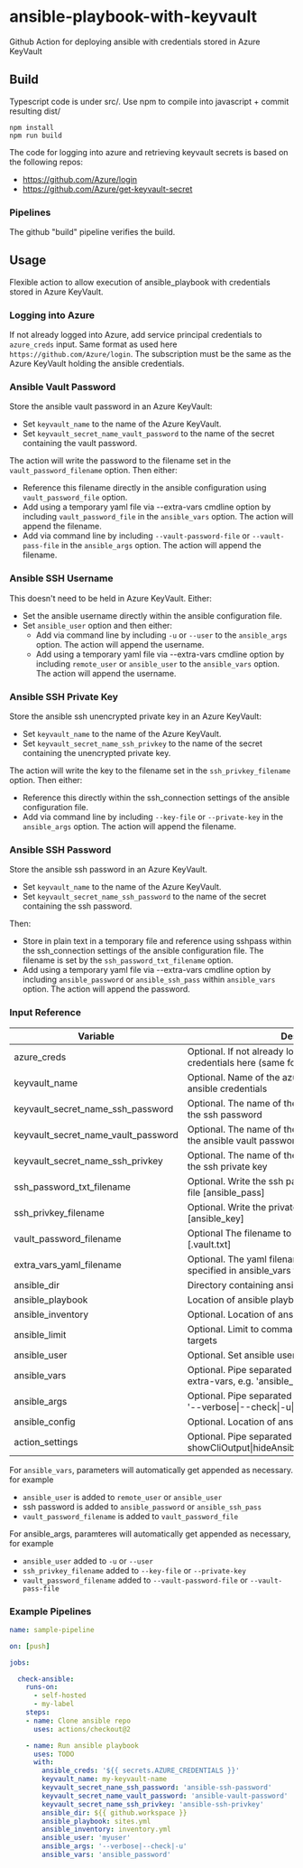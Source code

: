 # ansible-playbook-with-keyvault
Github Action for deploying ansible with credentials stored in Azure KeyVault

## Build

Typescript code is under src/.  Use npm to compile into javascript + commit resulting dist/

    npm install
    npm run build

The code for logging into azure and retrieving keyvault secrets is based on the following repos:

- https://github.com/Azure/login
- https://github.com/Azure/get-keyvault-secret

### Pipelines

The github "build" pipeline verifies the build.

## Usage

Flexible action to allow execution of ansible_playbook with credentials stored in Azure KeyVault.

### Logging into Azure

If not already logged into Azure, add service principal credentials to `azure_creds` input.  Same format as used here `https://github.com/Azure/login`.
The subscription must be the same as the Azure KeyVault holding the ansible credentials.

### Ansible Vault Password

Store the ansible vault password in an Azure KeyVault:
- Set `keyvault_name` to the name of the Azure KeyVault.
- Set `keyvault_secret_name_vault_password` to the name of the secret containing the vault password.

The action will write the password to the filename set in the `vault_password_filename` option.  Then either:
- Reference this filename directly in the ansible configuration using `vault_password_file` option.
- Add using a temporary yaml file via --extra-vars cmdline option by including `vault_password_file` in the `ansible_vars` option.  The action will append the filename.
- Add via command line by including `--vault-password-file` or `--vault-pass-file` in the `ansible_args` option.  The action will append the filename.

### Ansible SSH Username

This doesn't need to be held in Azure KeyVault.  Either:
- Set the ansible username directly within the ansible configuration file.
- Set `ansible_user` option and then either:
  - Add via command line by including `-u` or `--user` to the `ansible_args` option.  The action will append the username.
  - Add using a temporary yaml file via --extra-vars cmdline option by including  `remote_user` or `ansible_user` to the `ansible_vars` option.  The action will append the username.

### Ansible SSH Private Key

Store the ansible ssh unencrypted private key in an Azure KeyVault:
- Set `keyvault_name` to the name of the Azure KeyVault.
- Set `keyvault_secret_name_ssh_privkey` to the name of the secret containing the unencrypted private key.

The action will write the key to the filename set in the `ssh_privkey_filename` option.  Then either:
- Reference this directly within the ssh_connection settings of the ansible configuration file.
- Add via command line by including `--key-file` or `--private-key` in the `ansible_args` option.  The action will append the filename.

### Ansible SSH Password

Store the ansible ssh password in an Azure KeyVault.  
- Set `keyvault_name` to the name of the Azure KeyVault.
- Set `keyvault_secret_name_ssh_password` to the name of the secret containing the ssh password.

Then:
- Store in plain text in a temporary file and reference using sshpass within the ssh_connection settings of the ansible configuration file.  The filename is set by the `ssh_password_txt_filename` option.
- Add using a temporary yaml file via --extra-vars cmdline option by including `ansible_password` or `ansible_ssh_pass` within `ansible_vars` option.  The action will append the password.


### Input Reference

| Variable | Description |
|----------|-------------|
| azure_creds | Optional.  If not already logged into azure, specify credentials here (same format as azure login action) |
| keyvault_name | Optional.  Name of the azure KeyVault containing ansible credentials |
| keyvault_secret_name_ssh_password | Optional. The name of the KeyVault secret that holds the ssh password |
| keyvault_secret_name_vault_password | Optional.  The name of the KeyVault secret that holds the ansible vault password |
| keyvault_secret_name_ssh_privkey | Optional. The name of the KeyVault secret that holds the ssh private key |
| ssh_password_txt_filename | Optional.  Write the ssh password to this temporary text file [ansible_pass] |
| ssh_privkey_filename | Optional.  Write the private key to this filename [ansible_key] |
| vault_password_filename | Optional  The filename to write the vault password to [.vault.txt] |
| extra_vars_yaml_filename | Optional.  The yaml filename to write extra variables specified in ansible_vars to [extravars.yaml] |
| ansible_dir | Directory containing ansible code |
| ansible_playbook | Location of ansible playbook, e.g. site.yml |
| ansible_inventory | Optional.  Location of ansible inventory |
| ansible_limit | Optional. Limit to comma separated set of hosts or targets |
| ansible_user | Optional.  Set ansible username |
| ansible_vars | Optional.  Pipe separated list of additional vars for --extra-vars, e.g. 'ansible_user\|ansible_password' |
| ansible_args | Optional.  Pipe separated list of command line args, e.g. '--verbose\|--check\|-u\|-e abc=def' |
| ansible_config | Optional.  Location of ansible configuration file |
| action_settings | Optional.  Pipe separated list of debug options, e.g. showCliOutput\|hideAnsibleOutput\|noCleanup\|noAnsible |

For `ansible_vars`, parameters will automatically get appended as necessary. for example
- `ansible_user` is added to `remote_user` or `ansible_user`
- ssh password is added to `ansible_password` or `ansible_ssh_pass`
- `vault_password_filename` is added to `vault_password_file`

For ansible_args, paramteres will automatically get appended as necessary, for example
- `ansible_user` added to `-u` or `--user`
- `ssh_privkey_filename` added to `--key-file` or `--private-key`
- `vault_password_filename` added to `--vault-password-file` or `--vault-pass-file`

### Example Pipelines

```yaml
name: sample-pipeline

on: [push]

jobs:

  check-ansible:
    runs-on: 
      - self-hosted
      - my-label
    steps:
    - name: Clone ansible repo
      uses: actions/checkout@2

    - name: Run ansible playbook
      uses: TODO
      with:
        ansible_creds: '${{ secrets.AZURE_CREDENTIALS }}'
        keyvault_name: my-keyvault-name
        keyvault_secret_nane_ssh_password: 'ansible-ssh-password'
        keyvault_secret_name_vault_password: 'ansible-vault-password'
        keyvault_secret_name_ssh_privkey: 'ansible-ssh-privkey'
        ansible_dir: ${{ github.workspace }}
        ansible_playbook: sites.yml
        ansible_inventory: inventory.yml
        ansible_user: 'myuser'
        ansible_args: '--verbose|--check|-u'
        ansible_vars: 'ansible_password'
```
